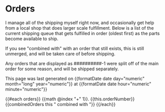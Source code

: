 # Orders

I manage all of the shipping myself right now, and occasionally get help from a local shop that does larger scale fulfillment. Below is a list of the current shipping queue that gets fulfilled in order (oldest first) as the parts become available to ship.

If you see "combined with" with an order that still exists, this is still unmerged, and will be taken care of before shipping. 

Any orders that are displayed as ##########-1 were split off of the main order for some reason, and will be shipped separately.

This page was last generated on {{formatDate date day="numeric" month="long" year="numeric"}} at {{formatDate date hour="numeric" minute="numeric"}}

{{#each orders}}
 {{math @index "+" 1}}. {{this.orderNumber}}{{combinedOrders this " combined with "}}
{{/each}}